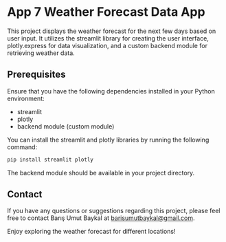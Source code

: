 # App 7 Weather Forecast Data App
This project displays the weather forecast for the next few days based on user input. It utilizes the streamlit library for creating the user interface, plotly.express for data visualization, and a custom backend module for retrieving weather data.

## Prerequisites
Ensure that you have the following dependencies installed in your Python environment:

- streamlit
- plotly
- backend module (custom module)
  
You can install the streamlit and plotly libraries by running the following command:

```bash
pip install streamlit plotly
```


The backend module should be available in your project directory.

## Contact
If you have any questions or suggestions regarding this project, please feel free to contact Barış Umut Baykal at barisumutbaykal@gmail.com.

Enjoy exploring the weather forecast for different locations!
